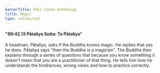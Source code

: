 ```yaml
---
bannerTitle: Pali Canon Anthology
title: Magic
type: suttas/sn2
---
```


#### "SN 42.13 Pātaliya Sutta: To Pātaliya"

A headman, Pātaliya, asks if the Buddha knows magic. He replies that yes he
does. Pātaliya says "then the Buddha is a magician". The Buddha then explains
through a series of questions that because you know something it doesn't mean
that you are a practitioner of that thing. He tells him how he understands the
hindrances, wrong views and how to practice correctly.
